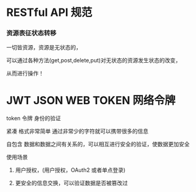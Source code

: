 # RESTful API 规范

### 资源表征状态转移

一切皆资源，资源是无状态的，

可以通过各种方法(get,post,delete,put)对无状态的资源发生状态的改变，

从而进行操作！



# JWT  JSON WEB TOKEN 网络令牌

token 令牌   身份的验证

紧凑   格式非常简单 通过非常少的字符就可以携带很多的信息

自包含 数据和数据之间有关系的，可以相互进行安全的验证，使数据更加安全

使用场景

1. 用户授权，(用户授权，OAuth2 或者单点登录)

2. 更安全的信息交换，可以验证数据是否被篡改过

   

